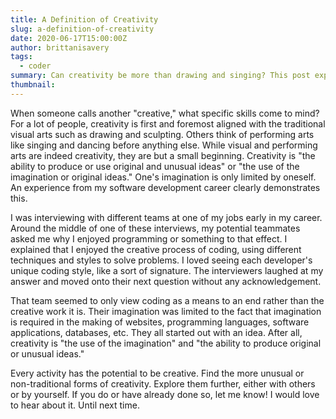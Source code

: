 ```yaml
---
title: A Definition of Creativity
slug: a-definition-of-creativity
date: 2020-06-17T15:00:00Z
author: brittanisavery
tags:
  - coder
summary: Can creativity be more than drawing and singing? This post explores how imagination and its limits affect what's considered a creative work.
thumbnail:
---
```


When someone calls another "creative," what specific skills come to mind? For a lot of people, creativity is first and foremost aligned with the traditional visual arts such as drawing and sculpting. Others think of performing arts like singing and dancing before anything else. While visual and performing arts are indeed creativity, they are but a small beginning. Creativity is "the ability to produce or use original and unusual ideas" or "the use of the imagination or original ideas." One's imagination is only limited by oneself. An experience from my software development career clearly demonstrates this.

I was interviewing with different teams at one of my jobs early in my career. Around the middle of one of these interviews, my potential teammates asked me why I enjoyed programming or something to that effect. I explained that I enjoyed the creative process of coding, using different techniques and styles to solve problems. I loved seeing each developer's unique coding style, like a sort of signature. The interviewers laughed at my answer and moved onto their next question without any acknowledgement.

That team seemed to only view coding as a means to an end rather than the creative work it is. Their imagination was limited to the fact that imagination is required in the making of websites, programming languages, software applications, databases, etc. They all started out with an idea. After all, creativity is "the use of the imagination" and "the ability to produce original or unusual ideas."

Every activity has the potential to be creative. Find the more unusual or non-traditional forms of creativity. Explore them further, either with others or by yourself. If you do or have already done so, let me know! I would love to hear about it. Until next time.
